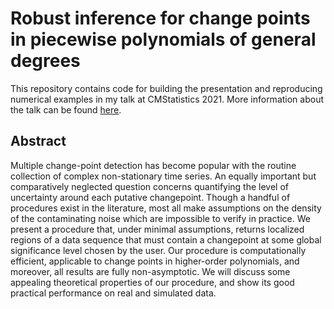 # Robust inference for change points in piecewise polynomials of general degrees

This repository contains code for building the presentation and reproducing numerical examples in my talk at CMStatistics 2021. More information about the talk can be found [here](http://www.cmstatistics.org/RegistrationsV2/CMStatistics2021/viewSubmission.php?in=266&token=pp7561qnq930q8012s476r34o7r6rs66).

## Abstract

Multiple change-point detection has become popular with the routine collection of complex non-stationary time series. An equally important but comparatively neglected question concerns quantifying the level of uncertainty around each putative changepoint. Though a handful of procedures exist in the literature, most all make assumptions on the density of the contaminating noise which are impossible to verify in practice. We present a procedure that, under minimal assumptions, returns localized regions of a data sequence that must contain a changepoint at some global significance level chosen by the user. Our procedure is computationally efficient, applicable to change points in higher-order polynomials, and moreover, all results are fully non-asymptotic. We will discuss some appealing theoretical properties of our procedure, and show its good practical performance on real and simulated data.
